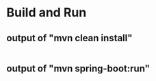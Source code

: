# Build and Run

## output of "mvn clean install"

```
```

## output of "mvn spring-boot:run"

```
```
